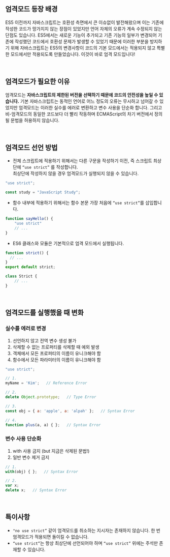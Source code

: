 ## 엄격모드 등장 배경

ES5 이전까지 자바스크립트는 호환성 측면에서 큰 이슈없이 발전해왔으며 이는 기존에 작성한 코드가 망가지지 않는 장점이 있었지만 언어 자체의 오류가 계속 수정되지 않는 단점도 있습니다. ES5에서는 새로운 기능이 추가되고 기존 기능의 일부가 변경되어 기존에 작성했던 코드에서 호환성 문제가 발생할 수 있었기 때문에 이러한 부분을 방지하기 위해 자바스크립트는 ES5의 변경사항이 코드의 기본 모드에서는 적용되지 않고 특별한 모드에서만 적용되도록 만들었습니다. 이것이 바로 엄격 모드입니다!

<br />

## 엄격모드가 필요한 이유

엄격모드는 **자바스크립트의 제한된 버전을 선택하기 때문에 코드의 안전성을 높일 수 있습니다.** 기본 자바스크립트는 동적인 언어로 어느 정도의 오류는 무시하고 넘어갈 수 있었지만 엄격모드는 이러한 실수를 에러로 변환하고 변수 사용을 단순화 합니다. 그리고 비-엄격모드의 동일한 코드보다 더 빨리 작동하며 ECMAScript의 차기 버전에서 정의 될 문법을 허용하지 않습니다.

<br />

## 엄격모드 선언 방법

- 전체 스크립트에 적용하기 위해서는 다른 구문을 작성하기 이전, 즉 스크립트 최상단에  `“use strict”` 를 작성합니다.<br />최상단에 작성하지 않을 경우 엄격모드가 실행되지 않을 수 있습니다.

```jsx
"use strict";

const study = "JavaScript Study";
```

- 함수 내부에 적용하기 위해서는 함수 본문 가장 처음에 `“use strict”`를 삽입합니다.

```jsx
function sayHello() {
	"use strict"
	// ...
}
```

- ES6 클래스와 모듈은 기본적으로 엄격 모드에서 실행됩니다.

```jsx
function strict() {
  // ...
}
export default strict;
```

```jsx
class Strict {
	// ...
}
```

<br />

## 엄격모드를 실행했을 때 변화

### 실수를 에러로 변경

1. 선언하지 않고 전역 변수 생성 불가
2. 삭제할 수 없는 프로퍼티를 삭제할 때 예외 발생
3. 객체에서 모든 프로퍼티의 이름이 유니크해야 함
4. 함수에서 모든 파라미터의 이름이 유니크해야 함

```jsx
"use strict";

// 1.
myName = 'Kim';   // Reference Error

// 2.
delete Object.prototype;   // Type Error

// 3.
const obj = { a: 'apple', a: 'alpah' };   // Syntax Error

// 4.
function plus(a, a) { };   // Syntax Error
```

### 변수 사용 단순화

1. with 사용 금지 (but 지금은 삭제된 문법!)
2. 일반 변수 제거 금지

```jsx
// 1.
with(obj) { };   // Syntax Error

// 2.
var x;
delete x;   // Syntax Error
```

<br />

## 특이사항

- `"no use strict”` 같이 엄격모드를 취소하는 지시자는 존재하지 않습니다. 한 번 엄격모드가 적용되면 돌이킬 수 없습니다.
- `“use strict”`는 항상 최상단에 선언되어야 하며 `“use strict”` 위에는 주석만 존재할 수 있습니다.
